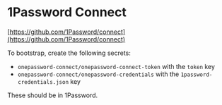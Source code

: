# 1Password Connect

[https://github.com/1Password/connect](https://github.com/1Password/connect)

To bootstrap, create the following secrets:

- `onepassword-connect/onepassword-connect-token` with the `token` key
- `onepassword-connect/onepassword-credentials` with the `1password-credentials.json` key

These should be in 1Password.
